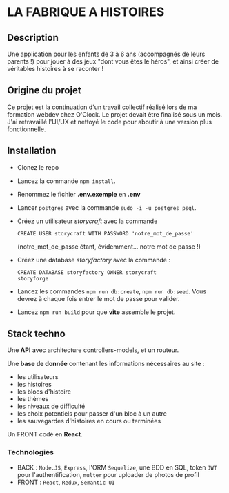 # LA FABRIQUE A HISTOIRES

## Description

Une application pour les enfants de 3 à 6 ans (accompagnés de leurs parents !) pour jouer à des jeux "dont vous êtes le héros", et ainsi créer de véritables histoires à se raconter !

## Origine du projet

Ce projet est la continuation d'un travail collectif réalisé lors de ma formation webdev chez O'Clock. Le projet devait être finalisé sous un mois.
J'ai retravaillé l'UI/UX et nettoyé le code pour aboutir à une version plus fonctionnelle.

## Installation

- Clonez le repo
- Lancez la commande `npm install`.
- Renommez le fichier **.env.exemple** en **.env**
- Lancer `postgres` avec la commande `sudo -i -u postgres psql`.
- Créez un utilisateur _storycraft_ avec la commande
  ```
  CREATE USER storycraft WITH PASSWORD 'notre_mot_de_passe'
  ```
  (notre_mot_de_passe étant, évidemment... notre mot de passe !)
- Créez une database _storyfactory_ avec la commande :
  ```
  CREATE DATABASE storyfactory OWNER storycraft
  storyforge
  ```

- Lancez les commandes `npm run db:create`, `npm run db:seed`. Vous devrez à chaque fois entrer le mot de passe pour valider.

- Lancez `npm run build` pour que **vite** assemble le projet.

## Stack techno

Une **API** avec architecture controllers-models, et un routeur.

Une **base de donnée** contenant les informations nécessaires au site :

- les utilisateurs
- les histoires
- les blocs d'histoire
- les thèmes
- les niveaux de difficulté
- les choix potentiels pour passer d'un bloc à un autre
- les sauvegardes d'histoires en cours ou terminées

Un FRONT codé en **React**.

### Technologies

- BACK : `Node.JS`, `Express`, l'ORM `Sequelize`, une BDD en SQL, token `JWT` pour l'authentification, `multer` pour uploader de photos de profil
- FRONT : `React`, `Redux`, `Semantic UI`
